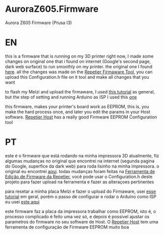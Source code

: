 # AuroraZ605.Firmware
Aurora Z605 Firmware (Prusa I3)

# EN
this is a firmware that is running on my 3D printer right now, I made some changes on original one that i found on internet (Google's second page, dark web surface) to run smoothly on my printer. the original one I found [here](http://www.fennecelectronics.it/2014/08/aurora-3d-printer/). all the changes was made on the [Repetier Firmaware Tool](https://www.repetier.com/firmware/v100/), you can upload this Configuration.h file on it tool and make all changes that you want

to flash my Melzi and upload the firmaware, I used [this tutorial](https://www.instructables.com/id/Using-an-Arduino-to-Flash-the-Melzi-Board-Wanhao-I/) as general, but the step of setting and running Arduino as ISP I used this [one](https://www.arduino.cc/en/Tutorial/ArduinoISP)

this firmware, makes your printer's board work as EEPROM, this is, you make the hard process once, and later you edit the params in your Host software. [Repetier Host](https://www.repetier.com/) has a really good Firmware EEPROM Configuration tool



# PT

este é o firmware que está rodando na minha impressora 3D atualmente, fiz algumas mudanças no original que encontrei na internet (segunda pagina do Google, superfice da dark web) para roda lisinho na minha impressora. o original eu encontrei [aqui](http://www.fennecelectronics.it/2014/08/aurora-3d-printer/). todas mudanças foram feitas na [Ferramenta de Edição de Firmware da Repetier](https://www.repetier.com/firmware/v100/), você pode usar o Configuration.h deste projeto para fazer upload na ferramenta e fazer as alteraçoes pertinentes

para resetar a minha placa Melzi e fazer o upload do Firmaware, usei [esse tutorial]() em geral, porém o passo de configurar e rodar o Arduino como ISP eu usei [este aqui](https://www.arduino.cc/en/Tutorial/ArduinoISP)

este firmware faz a placa da impressora trabalhar como EEPROM, isto é, o processo complicado é feito uma vez só, e depois é possivel ajustar os parametros do firmware no seu software de Host. O [Repetier Host](https://www.repetier.com/) tem uma ferramenta de configuração de Firmware EEPROM muito boa

